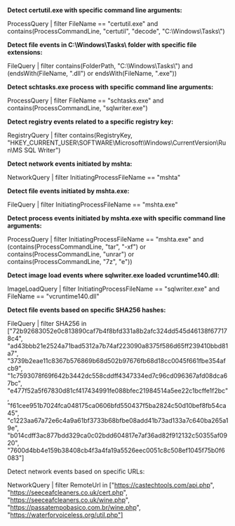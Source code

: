 **Detect certutil.exe with specific command line arguments:**

ProcessQuery \| filter FileName == "certutil.exe" and contains(ProcessCommandLine, "certutil", "decode", "C:\\Windows\\Tasks\\")

**Detect file events in C:\\Windows\\Tasks\\ folder with specific file extensions:**

FileQuery \| filter contains(FolderPath, "C:\\Windows\\Tasks\\") and (endsWith(FileName, ".dll") or endsWith(FileName, ".exe"))

**Detect schtasks.exe process with specific command line arguments:**

ProcessQuery \| filter FileName == "schtasks.exe" and contains(ProcessCommandLine, "sqlwriter.exe")

**Detect registry events related to a specific registry key:**

RegistryQuery \| filter contains(RegistryKey, "HKEY_CURRENT_USER\\SOFTWARE\\Microsoft\\Windows\\CurrentVersion\\Run\\MS SQL Writer")

**Detect network events initiated by mshta:**

NetworkQuery \| filter InitiatingProcessFileName == "mshta"

**Detect file events initiated by mshta.exe:**

FileQuery \| filter InitiatingProcessFileName == "mshta.exe"

**Detect process events initiated by mshta.exe with specific command line arguments:**

ProcessQuery \| filter InitiatingProcessFileName == "mshta.exe" and (contains(ProcessCommandLine, "tar", "-xf") or contains(ProcessCommandLine, "unrar") or contains(ProcessCommandLine, "7z", "e"))

**Detect image load events where sqlwriter.exe loaded vcruntime140.dll:**

ImageLoadQuery \| filter InitiatingProcessFileName == "sqlwriter.exe" and FileName == "vcruntime140.dll"

**Detect file events based on specific SHA256 hashes:**

FileQuery \| filter SHA256 in ["72b92683052e0c813890caf7b4f8bfd331a8b2afc324dd545d46138f677178c4", "ad43bbb21e2524a71bad5312a7b74af223090a8375f586d65ff239410bbd81a7", "3739b2eae11c8367b576869b68d502b97676fb68d18cc0045f661fbe354afcb9", "1c7593078f69f642b3442dc558cddff4347334ed7c96cd096367afd08dca67bc", "e477f52a5f67830d81cf417434991fe088bfec21984514a5ee22c1bcffe1f2bc", "f61cee951b7024fca048175ca0606bfd550437f5ba2824c50d10bef8fb54ca45", "c1223aa67a72e6c4a9a61bf3733b68bfbe08add41b73ad133a7c640ba265a19e", "b014cdff3ac877bdd329ca0c02bdd604817e7af36ad82f912132c50355af0920", "7600d4bb4e159b38408cb4f3a4fa19a5526eec0051c8c508ef1045f75b0f6083"]

Detect network events based on specific URLs:

NetworkQuery \| filter RemoteUrl in ["https://castechtools.com/api.php", "https://seeceafcleaners.co.uk/cert.php", "https://seeceafcleaners.co.uk/wine.php", "https://passatempobasico.com.br/wine.php", "https://waterforvoiceless.org/util.php"]
